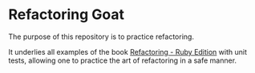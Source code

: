 # Refactoring Goat

The purpose of this repository is to practice refactoring.

It underlies all examples of the book [Refactoring - Ruby Edition](https://martinfowler.com/books/refactoringRubyEd.html) with unit tests, allowing one to practice the art of refactoring in a safe manner.
